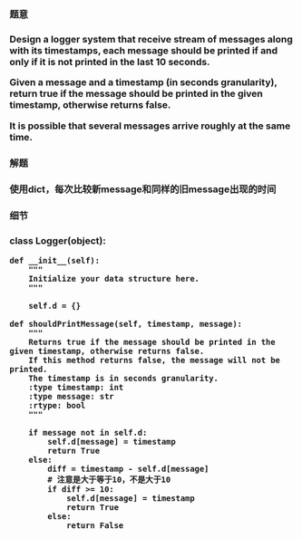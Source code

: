 
<h3>题意<h3>
<p>Design a logger system that receive stream of messages along with its timestamps, each message should be printed if and only if it is not printed in the last 10 seconds.

Given a message and a timestamp (in seconds granularity), return true if the message should be printed in the given timestamp, otherwise returns false.

It is possible that several messages arrive roughly at the same time.
<p>




<h3>解题<h3>
<p>使用dict，每次比较新message和同样的旧message出现的时间<p>




<h3>细节<h3>
<p>
class Logger(object):

    def __init__(self):
        """
        Initialize your data structure here.
        """

        self.d = {}

    def shouldPrintMessage(self, timestamp, message):
        """
        Returns true if the message should be printed in the given timestamp, otherwise returns false.
        If this method returns false, the message will not be printed.
        The timestamp is in seconds granularity.
        :type timestamp: int
        :type message: str
        :rtype: bool
        """
        
        if message not in self.d:
            self.d[message] = timestamp
            return True
        else:
            diff = timestamp - self.d[message]
            # 注意是大于等于10，不是大于10
            if diff >= 10:
                self.d[message] = timestamp
                return True
            else:
                return False
        
<p>

